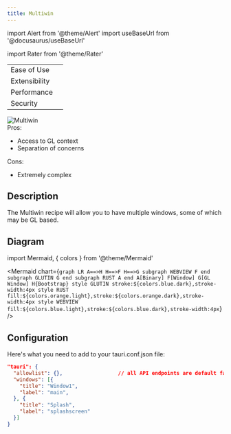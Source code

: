 ```yaml
---
title: Multiwin
---
```


import Alert from '@theme/Alert'
import useBaseUrl from '@docusaurus/useBaseUrl'

import Rater from '@theme/Rater'

<div className="row">
  <div className="col col--4">
    <table>
      <tr>
        <td>Ease of Use</td>
        <td><Rater value="1"/></td>
      </tr>
      <tr>
        <td>Extensibility</td>
        <td><Rater value="4"/></td>
      </tr>
      <tr>
        <td>Performance</td>
        <td><Rater value="3"/></td>
      </tr>
      <tr>
        <td>Security</td>
        <td><Rater value="5"/></td>
      </tr>
    </table>
  </div>
  <div className="col col--4 pattern-logo">
    <img src={useBaseUrl('img/patterns/Multiwin.png')} alt="Multiwin" />
  </div>
  <div className="col col--4">
    Pros:
    <ul>
      <li>Access to GL context</li>
      <li>Separation of concerns</li>
    </ul>
    Cons:
    <ul>
      <li>Extremely complex</li>
    </ul>
  </div>
</div>

## Description

The Multiwin recipe will allow you to have multiple windows, some of which may be GL based.

## Diagram

import Mermaid, { colors } from '@theme/Mermaid'

<Mermaid chart={`graph LR
      A==>H
      H==>F
      H==>G
      subgraph WEBVIEW
      F
      end
      subgraph GLUTIN
      G
      end
      subgraph RUST
      A
      end
      A[Binary]
      F[Window]
      G[GL Window]
      H{Bootstrap}
      style GLUTIN stroke:${colors.blue.dark},stroke-width:4px
      style RUST fill:${colors.orange.light},stroke:${colors.orange.dark},stroke-width:4px
      style WEBVIEW fill:${colors.blue.light},stroke:${colors.blue.dark},stroke-width:4px`} />


## Configuration

Here's what you need to add to your tauri.conf.json file:
```json
"tauri": {
  "allowlist": {},                  // all API endpoints are default false
  "windows": [{
    "title": "Window1",
    "label": "main",
  }, {
    "title": "Splash",
    "label": "splashscreen"
  }]
}

```
